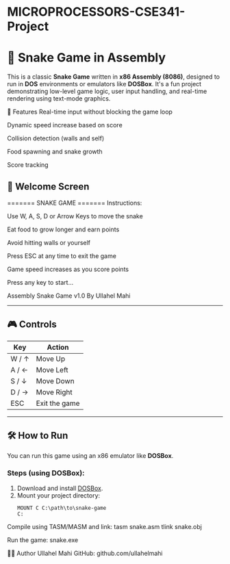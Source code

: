 # MICROPROCESSORS-CSE341-Project
# 🐍 Snake Game in Assembly

This is a classic **Snake Game** written in **x86 Assembly (8086)**, designed to run in **DOS** environments or emulators like **DOSBox**. It's a fun project demonstrating low-level game logic, user input handling, and real-time rendering using text-mode graphics.

🧠 Features
Real-time input without blocking the game loop

Dynamic speed increase based on score

Collision detection (walls and self)

Food spawning and snake growth

Score tracking

## 📜 Welcome Screen

======= SNAKE GAME =======
Instructions:

Use W, A, S, D or Arrow Keys to move the snake

Eat food to grow longer and earn points

Avoid hitting walls or yourself

Press ESC at any time to exit the game

Game speed increases as you score points

Press any key to start...

Assembly Snake Game v1.0
By Ullahel Mahi

---

## 🎮 Controls

| Key          | Action                |
|--------------|------------------------|
| W / ↑        | Move Up               |
| A / ←        | Move Left             |
| S / ↓        | Move Down             |
| D / →        | Move Right            |
| ESC          | Exit the game         |

---

## 🛠 How to Run

You can run this game using an x86 emulator like **DOSBox**.

### Steps (using DOSBox):
1. Download and install [DOSBox](https://www.dosbox.com/).
2. Mount your project directory:
   ```dos
   MOUNT C C:\path\to\snake-game
   C:

Compile using TASM/MASM and link:
tasm snake.asm
tlink snake.obj

Run the game:
snake.exe

👨‍💻 Author
Ullahel Mahi
GitHub: github.com/ullahelmahi
